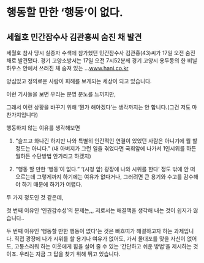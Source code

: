 
# 행동할 만한 ‘행동’이 없다.

## 세월호 민간잠수사 김관홍씨 숨진 채 발견
세월호 참사 당시 실종자 수색에 참가했던 민간잠수사 김관홍(43)씨가 17일 오전 숨진 채로 발견됐다. 경기 고양소방서는 17일 오전 7시52분께 경기 고양시 용두동의 한 비닐하우스 안에서 쓰러진 채 숨져 있는 …www.hani.co.kr

양심있고 정의로운 사람이 피해를 보게되는 세상이 되고 있습니다.

이런 기사들을 보면 우리는 분명 분노를 느끼지만,

그래서 이런 상황을 바꾸기 위해 ‘뭔가 해야겠다’는 생각까지는 안 합니다.(그건 저도 마찬가지입니다)

행동하지 않는 이유를 생각해보면

1. “슬프고 화나긴 하지만 나와 특별히 인간적인 연결이 있었던 사람은 아니기에 뭘 할 정도는 아니다.” (내 아버지가 그런 일을 겪었다면 국회앞에 나가서 1인시위를 하든 뭘하든 수단방법 안가리고 하겠지)

2. “행동 할 만한 ‘행동’이 없다.” ‘(시청 앞) 광장에 나와 시위를 한다’ 정도 밖에 안 떠오르는데 그렇게까지 하기에는 여유가 없다거나, 그러려면 큰 용기와 수고를 감수해야 하기 때문에 하기가 어렵다.

두 가지 정도인 것 같은데,

첫 번째 이유인 ‘인권감수성’의 문제는,,, 저로서는 해결책을 생각해 내는 것이 쉽지가 않습니다..

두 번째 이유인 ‘행동할 만한 행동이 없다'는 것은 빠흐띠가 해결하고자 하는 과제입니다. 직접 광장에 나가 시위를 할 용기나 여유가 없어도, 가서 물대포를 맞을 자신이 없어도, 고통스러워 하는 이웃에게 힘을 실어 줄 수 있는 ‘간단하고 쉬운 방법’을 제시하는 것이죠. 우리는 지금 그 답을 찾기 위해 뛰고 있습니다.